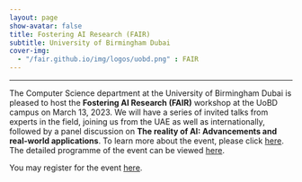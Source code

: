 ```yaml
---
layout: page
show-avatar: false
title: Fostering AI Research (FAIR)
subtitle: University of Birmingham Dubai
cover-img: 
  - "/fair.github.io/img/logos/uobd.png" : FAIR 
---
```


---

The Computer Science department at the University of Birmingham Dubai is pleased to host the **Fostering AI Research (FAIR)** workshop at the UoBD campus on March 13, 2023. We will have a series of invited talks from experts in the field, joining us from the UAE as well as internationally, followed by a panel discussion on **The reality of AI: Advancements and real-world applications**. To learn more about the event, please click [here](/fair.github.io/about).  The detailed programme of the event can be viewed [here](/fair.github.io/programme). 

You may register for the event [here](https://forms.office.com/e/ZLZAMZPrW4).

